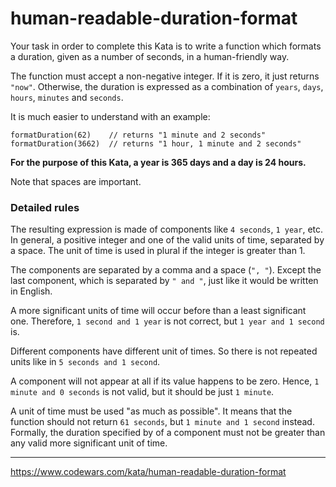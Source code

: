 # human-readable-duration-format

Your task in order to complete this Kata is to write a function which formats a duration, given as a number of seconds, in a human-friendly way.

The function must accept a non-negative integer. If it is zero, it just returns `"now"`. Otherwise, the duration is expressed as a combination of `years`, `days`, `hours`, `minutes` and `seconds`.

It is much easier to understand with an example:

```
formatDuration(62)    // returns "1 minute and 2 seconds"
formatDuration(3662)  // returns "1 hour, 1 minute and 2 seconds"
```

**For the purpose of this Kata, a year is 365 days and a day is 24 hours.**

Note that spaces are important.

### Detailed rules

The resulting expression is made of components like `4 seconds`, `1 year`, etc. In general, a positive integer and one of the valid units of time, separated by a space. The unit of time is used in plural if the integer is greater than 1.

The components are separated by a comma and a space (`", "`). Except the last component, which is separated by `" and "`, just like it would be written in English.

A more significant units of time will occur before than a least significant one. Therefore, `1 second and 1 year` is not correct, but `1 year and 1 second` is.

Different components have different unit of times. So there is not repeated units like in `5 seconds and 1 second`.

A component will not appear at all if its value happens to be zero. Hence, `1 minute and 0 seconds` is not valid, but it should be just `1 minute`.

A unit of time must be used "as much as possible". It means that the function should not return `61 seconds`, but `1 minute and 1 second` instead. Formally, the duration specified by of a component must not be greater than any valid more significant unit of time.



---

https://www.codewars.com/kata/human-readable-duration-format